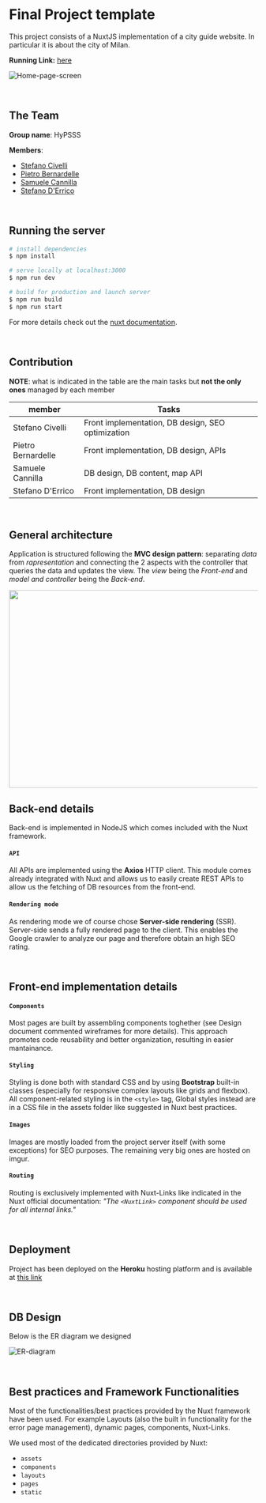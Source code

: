 # Final Project template

This project consists of a NuxtJS implementation of a city guide website. In particular it is about the city of Milan.

**Running Link:** [here](https://hypermedia-project-2022.herokuapp.com/)

![Home-page-screen](https://user-images.githubusercontent.com/62955439/177119733-4747b109-9e8a-4451-b534-0c54ac92d618.jpg)

<br>

## The Team

**Group name**: HyPSSS

**Members**:

- [Stefano Civelli](https://github.com/Stefano-Civelli)
- [Pietro Bernardelle](https://github.com/PietroBernardelle)
- [Samuele Cannilla](https://github.com/scannilla)
- [Stefano D'Errico](https://github.com/stefanoderr)

<br>

## Running the server

```bash
# install dependencies
$ npm install
```
```bash
# serve locally at localhost:3000
$ npm run dev

# build for production and launch server
$ npm run build
$ npm run start
```

For more details check out the [nuxt documentation](https://nuxtjs.org).

<br>

## Contribution

**NOTE**: what is indicated in the table are the main tasks but **not the only ones** managed by each member

| member             | Tasks                                             |
| ------------------ | ------------------------------------------------- |
| Stefano Civelli    | Front implementation, DB design, SEO optimization |
| Pietro Bernardelle | Front implementation, DB design, APIs             |
| Samuele Cannilla   | DB design, DB content, map API                    |
| Stefano D'Errico   | Front implementation, DB design                   |

<br>

## General architecture

Application is structured following the **MVC design pattern**: separating _data_ from _rapresentation_ and connecting the 2 aspects with the controller that queries the data and updates the view.
The _view_ being the _Front-end_ and _model and controller_ being the _Back-end_.

<img src="https://i.imgur.com/dAuVfQz.jpg" width=700px height=400px />

<br>

## Back-end details

Back-end is implemented in NodeJS which comes included with the Nuxt framework.

#### `API`

All APIs are implemented using the **Axios** HTTP client. This module comes already integrated with Nuxt and allows us to easily create REST APIs to allow us the fetching of DB resources from the front-end.

#### `Rendering mode`

As rendering mode we of course chose **Server-side rendering** (SSR). Server-side sends a fully rendered page to the client. This enables the Google crawler to analyze our page and therefore obtain an high SEO rating.

<br>

## Front-end implementation details

#### `Components`

Most pages are built by assembling components toghether (see Design document commented wireframes for more details). This approach promotes code reusability and better organization, resulting in easier mantainance.

#### `Styling`

Styling is done both with standard CSS and by using **Bootstrap** built-in classes (especially for responsive complex layouts like grids and flexbox).
All component-related styling is in the `<style>` tag, Global styles instead are in a CSS file in the assets folder like suggested in Nuxt best practices.

#### `Images`

Images are mostly loaded from the project server itself (with some exceptions) for SEO purposes. The remaining very big ones are hosted on imgur.

#### `Routing`

Routing is exclusively implemented with Nuxt-Links like indicated in the Nuxt official documentation: _"The `<NuxtLink>` component should be used for all internal links."_

<br>

## Deployment

Project has been deployed on the **Heroku** hosting platform and is available at [this link](https://hypermedia-project-2022.herokuapp.com/)

<br>

## DB Design

Below is the ER diagram we designed

![ER-diagram](https://user-images.githubusercontent.com/62955439/177054688-89f25397-b188-4bfb-bf31-f2c5f99c0b58.jpg)

<br>

## Best practices and Framework Functionalities

Most of the functionalities/best practices provided by the Nuxt framework have been used.
For example Layouts (also the built in functionality for the error page management), dynamic pages, components, Nuxt-Links.

We used most of the dedicated directories provided by Nuxt:

- `assets`
- `components`
- `layouts`
- `pages`
- `static`
